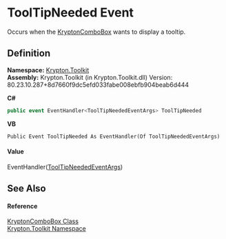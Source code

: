# ToolTipNeeded Event


Occurs when the <a href="6e3c34ba-a54b-38d7-c887-9815158b827f.md">KryptonComboBox</a> wants to display a tooltip.



## Definition
**Namespace:** <a href="79d2eac2-21f4-54ff-7552-b20c33c30600.md">Krypton.Toolkit</a>  
**Assembly:** Krypton.Toolkit (in Krypton.Toolkit.dll) Version: 80.23.10.287+8d7660f9dc5efd033fabe008ebfb904beab6d444

**C#**
``` C#
public event EventHandler<ToolTipNeededEventArgs> ToolTipNeeded
```
**VB**
``` VB
Public Event ToolTipNeeded As EventHandler(Of ToolTipNeededEventArgs)
```



#### Value
EventHandler(<a href="6c4b843e-a0dc-8ebc-9a05-54261b107fc7.md">ToolTipNeededEventArgs</a>)

## See Also


#### Reference
<a href="6e3c34ba-a54b-38d7-c887-9815158b827f.md">KryptonComboBox Class</a>  
<a href="79d2eac2-21f4-54ff-7552-b20c33c30600.md">Krypton.Toolkit Namespace</a>  
